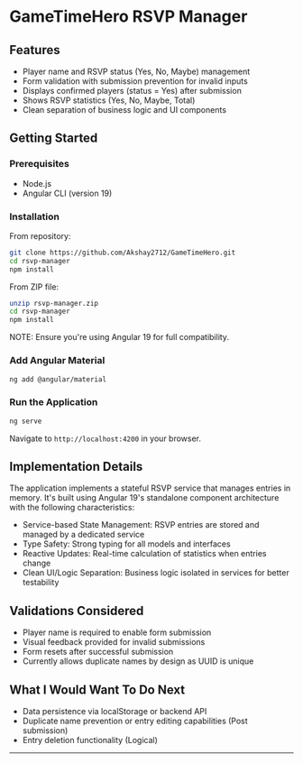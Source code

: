 # GameTimeHero RSVP Manager

## Features

- Player name and RSVP status (Yes, No, Maybe) management
- Form validation with submission prevention for invalid inputs
- Displays confirmed players (status = Yes) after submission
- Shows RSVP statistics (Yes, No, Maybe, Total)
- Clean separation of business logic and UI components

## Getting Started

### Prerequisites

- Node.js
- Angular CLI (version 19)

### Installation

From repository:
```bash
git clone https://github.com/Akshay2712/GameTimeHero.git
cd rsvp-manager
npm install
```

From ZIP file:
```bash
unzip rsvp-manager.zip
cd rsvp-manager
npm install
```


NOTE: Ensure you're using Angular 19 for full compatibility.

### Add Angular Material

```bash
ng add @angular/material
```

### Run the Application

```bash
ng serve
```

Navigate to `http://localhost:4200` in your browser.

## Implementation Details

The application implements a stateful RSVP service that manages entries in memory. It's built using Angular 19's standalone component architecture with the following characteristics:

- Service-based State Management: RSVP entries are stored and managed by a dedicated service
- Type Safety: Strong typing for all models and interfaces
- Reactive Updates: Real-time calculation of statistics when entries change
- Clean UI/Logic Separation: Business logic isolated in services for better testability

## Validations Considered

- Player name is required to enable form submission
- Visual feedback provided for invalid submissions
- Form resets after successful submission
- Currently allows duplicate names by design as UUID is unique

## What I Would Want To Do Next

- Data persistence via localStorage or backend API
- Duplicate name prevention or entry editing capabilities (Post submission)
- Entry deletion functionality (Logical)

---